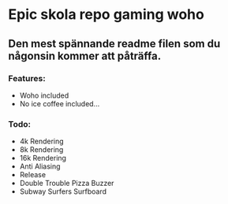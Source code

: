# Epic skola repo gaming woho
## Den mest spännande readme filen som du någonsin kommer att påträffa.
### Features:
- Woho included
- No ice coffee included...
### Todo:
- 4k Rendering
- 8k Rendering
- 16k Rendering
- Anti Aliasing
- Release
- Double Trouble Pizza Buzzer
- Subway Surfers Surfboard
